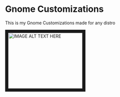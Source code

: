 # Gnome Customizations
 This is my Gnome Customizations made for any distro
 
 <a href="http://www.youtube.com/watch?feature=player_embedded&v=QnCTWEigqJc
" target="_blank"><img src="http://img.youtube.com/vi/QnCTWEigqJc/0.jpg" 
alt="IMAGE ALT TEXT HERE" width="240" height="180" border="10" /></a>
